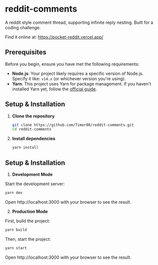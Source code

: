 # reddit-comments
A reddit style comment thread, supporting infinite reply nesting. Built for a coding challenge. 

Find it online at: https://pocket-reddit.vercel.app/

## Prerequisites

Before you begin, ensure you have met the following requirements:

- **Node.js**: Your project likely requires a specific version of Node.js. Specify it like: `v14.x` (or whichever version you're using).
- **Yarn**: This project uses Yarn for package management. If you haven't installed Yarn yet, follow the [official guide](https://classic.yarnpkg.com/en/docs/install/).

## Setup & Installation

1. **Clone the repository**

   ```bash
   git clone https://github.com/Timer00/reddit-comments.git
   cd reddit-comments
   ```
2. **Install dependencies**

   ```bash
   yarn install
    ```
## Setup & Installation

1. **Development Mode**

  Start the development server:

```bash
yarn dev
```
Open http://localhost:3000 with your browser to see the result.

2. **Production Mode**

First, build the project:

```bash
yarn build
```

Then, start the project:

```bash
yarn start
```

Open http://localhost:3000 with your browser to see the result.

